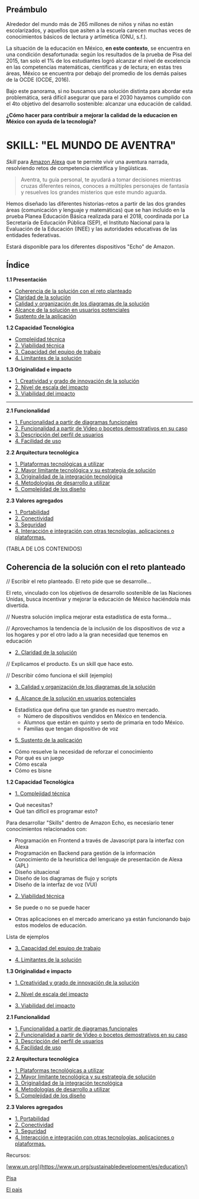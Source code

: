 ## Preámbulo

Alrededor del mundo más de 265 millones de niños y niñas no están escolarizados, y aquellos que asiten a la escuela carecen muchas veces de conocimientos básicos de lectura y artimética (ONU, s.f.).

La situación de la educación en México, **en este contexto**, se encuentra en una condición desafortunada: según los resultados de la prueba de Pisa del 2015, tan solo el 1% de los estudiantes logró alcanzar el nivel de excelencia en las competencias matemáticas, científicas y de lectura; en estas tres áreas, México se encuentra por debajo del promedio de los demás países de la OCDE (OCDE, 2016). 

Bajo este panorama, si no buscamos una solución distinta para abordar esta problemática, será difícil asegurar que para el 2030 hayamos cumplido con el 4to objetivo del desarrollo sostenible: alcanzar una educación de calidad. 

**¿Cómo hacer para contribuir a mejorar la calidad de la educacion en México con ayuda de la tecnología?**

# SKILL: "EL MUNDO DE AVENTRA"

_Skill_ para [Amazon Alexa](https://developer.amazon.com/es/alexa) que te permite vivir una aventura narrada, resolviendo retos de competencia científica y lingüísticas.

> Aventra, tu guía personal, te ayudará a tomar decisiones mientras cruzas diferentes reinos, conoces a múltiples personajes de fantasía y resuelves los grandes misterios que este mundo aguarda.

Hemos diseñado las diferentes historias-retos a partir de las dos grandes áreas (comunicación y lenguaje y matemáticas) que se han incluido en la prueba Planea Educación Básica realizada para el 2018, coordinada por La Secretaría de Educación Pública (SEP), el Instituto Nacional para la Evaluación de la Educación (INEE) y las autoridades educativas de las entidades federativas.  

Estará disponible para los diferentes dispositivos "Echo" de Amazon.

## Índice

**1.1 Presentación**

* [Coherencia de la solución con el reto planteado](#coherencia-de-la-solución-con-el-reto-planteado)
* [Claridad de la solución](#claridad-de-la-solución)
* [Calidad y organización de los diagramas de la solución](#calidad-y-organizacion-de-los-diagramas-de-la-solucion)
* [Alcance de la solución en usuarios potenciales](#alcance-de-la-solucion-en-usuarios-potenciales)
* [Sustento de la aplicación](#sustento-de-la-aplicación)

**1.2 Capacidad Tecnológica**

* [Complejidad técnica](#complejidad-tecnica)
* [2. Viabilidad técnica]()
* [3. Capacidad del equipo de trabajo]()
* [4. Limitantes de la solución]()
  
**1.3 Originalidad e impacto**
* [1. Creatividad y grado de innovación de la solución]()
* [2. Nivel de escala del impacto]()
* [3. Viabilidad del impacto]()

***

**2.1 **Funcionalidad****
* [1. Funcionalidad a partir de diagramas funcionales]()
* [2. Funcionalidad a partir de Video o bocetos demostrativos en su caso]()
* [3. Descripción del perfil de usuarios]()
* [4. Facilidad de uso]()

**2.2 Arquitectura tecnológica**

* [1. Plataformas tecnológicas a utilizar]()
* [2. Mayor limitante tecnológica y su estrategia de solución]()
* [3. Originalidad de la integración tecnológica]()
* [4. Metodologías de desarrollo a utilizar]()
* [5. Complejidad de los diseño]()

**2.3 Valores agregados**

* [1. Portabilidad]()
* [2. Conectividad]()
* [3. Seguridad]()
* [4. Interacción e integración con otras tecnologías, aplicaciones o plataformas.]()



(TABLA DE LOS CONTENIDOS)



## Coherencia de la solución con el reto planteado

// Escribir el reto planteado. El reto pide que se desarrolle...

El reto, vinculado con los objetivos de desarrollo sostenible de las Naciones Unidas, busca incentivar y mejorar la educación de México haciéndola más divertida.

// Nuestra solución implica mejorar esta estadística de esta forma...

// Aprovechamos la tendencia de la inclusión de los dispositivos de voz a los hogares y por el otro lado a la gran necesidad que tenemos en educación


* [2. Claridad de la solución](#)

// Explicamos el producto. Es un skill que hace esto.

// Describir cómo funciona el skill (ejemplo)


* [3. Calidad y organización de los diagramas de la solución]()



* [4. Alcance de la solución en usuarios potenciales](#)

- Estadística que defina que tan grande es nuestro mercado. 
    - Número de dispositivos vendidos en México en tendencia. 
    - Alumnos que están en quinto y sexto de primaria en todo México.
    - Familias que tengan dispositivo de voz


* [5. Sustento de la aplicación](#)

- Cómo resuelve la necesidad de reforzar el conocimiento
- Por qué es un juego
- Cómo escala
- Cómo es bisne


**1.2 Capacidad Tecnológica**

* [1. Complejidad técnica]()
  
- Qué necesitas?
- Qué tan difícil es programar esto?

Para desarrollar "Skills" dentro de Amazon Echo, es necesiario tener conocimientos relacionados con:

- Programación en Frontend a través de Javascript para la interfaz con Alexa
- Programación en Backend para gestión de la información
- Conocimiento de la heurística del lenguaje de presentación de Alexa (APL)
- Diseño situacional
- Diseño de los diagramas de flujo y scripts
- Diseño de la interfaz de voz (VUI)
    


* [2. Viabilidad técnica]()

- Se puede o no se puede hacer

- Otras aplicaciones en el mercado americano ya están funcionando bajo estos modelos de educación.

Lista de ejemplos


* [3. Capacidad del equipo de trabajo]()


* [4. Limitantes de la solución]()




**1.3 Originalidad e impacto**
* [1. Creatividad y grado de innovación de la solución]()


* [2. Nivel de escala del impacto]()
* [3. Viabilidad del impacto]()

**2.1 **Funcionalidad****
* [1. Funcionalidad a partir de diagramas funcionales]()
* [2. Funcionalidad a partir de Video o bocetos demostrativos en su caso]()
* [3. Descripción del perfil de usuarios]()
* [4. Facilidad de uso]()

**2.2 Arquitectura tecnológica**

* [1. Plataformas tecnológicas a utilizar]()
* [2. Mayor limitante tecnológica y su estrategia de solución]()
* [3. Originalidad de la integración tecnológica]()
* [4. Metodologías de desarrollo a utilizar]()
* [5. Complejidad de los diseño]()

**2.3 Valores agregados**

* [1. Portabilidad]()
* [2. Conectividad]()
* [3. Seguridad]()
* [4. Interacción e integración con otras tecnologías, aplicaciones o plataformas.]()




Recursos:

[www.un.org](https://www.un.org/sustainabledevelopment/es/education/)

[Pisa](https://www.oecd.org/pisa/PISA-2015-Mexico-ESP.pdf)

[El pais](https://elpais.com/internacional/2016/06/30/mexico/1467249933_704190.html)
